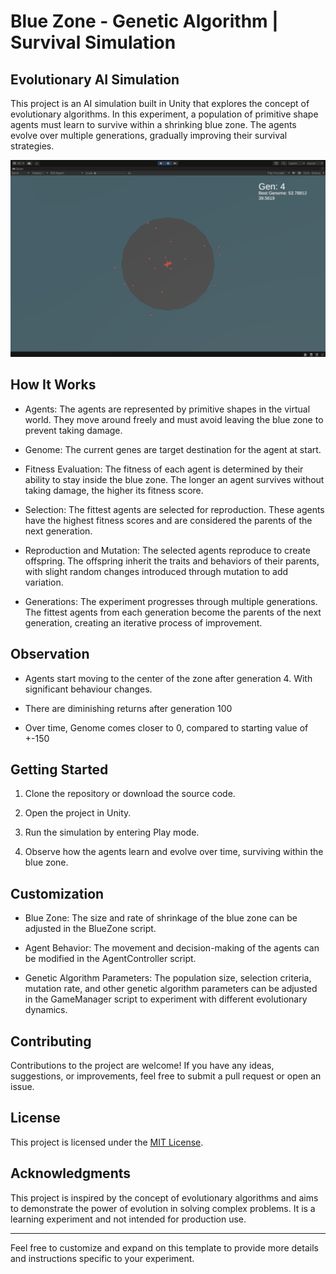 # Blue Zone - Genetic Algorithm | Survival Simulation

## Evolutionary AI Simulation

This project is an AI simulation built in Unity that explores the concept of evolutionary algorithms. In this experiment, a population of primitive shape agents must learn to survive within a shrinking blue zone. The agents evolve over multiple generations, gradually improving their survival strategies.

![Screenshot](https://github.com/gamedevCloudy/BlueZone-Genetic-Algorithm/blob/master/SS.png)

## How It Works

- Agents: The agents are represented by primitive shapes in the virtual world. They move around freely and must avoid leaving the blue zone to prevent taking damage.

- Genome: The current genes are target destination for the agent at start.

- Fitness Evaluation: The fitness of each agent is determined by their ability to stay inside the blue zone. The longer an agent survives without taking damage, the higher its fitness score.

- Selection: The fittest agents are selected for reproduction. These agents have the highest fitness scores and are considered the parents of the next generation.

- Reproduction and Mutation: The selected agents reproduce to create offspring. The offspring inherit the traits and behaviors of their parents, with slight random changes introduced through mutation to add variation.

- Generations: The experiment progresses through multiple generations. The fittest agents from each generation become the parents of the next generation, creating an iterative process of improvement.

## Observation

- Agents start moving to the center of the zone after generation 4. With significant behaviour changes.

- There are diminishing returns after generation 100

- Over time, Genome comes closer to 0, compared to starting value of +-150

## Getting Started

1. Clone the repository or download the source code.

2. Open the project in Unity.

3. Run the simulation by entering Play mode.

4. Observe how the agents learn and evolve over time, surviving within the blue zone.

## Customization

- Blue Zone: The size and rate of shrinkage of the blue zone can be adjusted in the BlueZone script.

- Agent Behavior: The movement and decision-making of the agents can be modified in the AgentController script.

- Genetic Algorithm Parameters: The population size, selection criteria, mutation rate, and other genetic algorithm parameters can be adjusted in the GameManager script to experiment with different evolutionary dynamics.

## Contributing

Contributions to the project are welcome! If you have any ideas, suggestions, or improvements, feel free to submit a pull request or open an issue.

## License

This project is licensed under the [MIT License](LICENSE).

## Acknowledgments

This project is inspired by the concept of evolutionary algorithms and aims to demonstrate the power of evolution in solving complex problems. It is a learning experiment and not intended for production use.

---

Feel free to customize and expand on this template to provide more details and instructions specific to your experiment.
